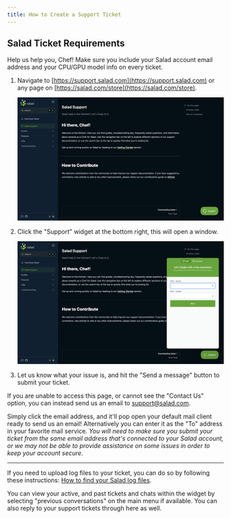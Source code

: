 ```yaml
---
title: How to Create a Support Ticket
---
```


## Salad Ticket Requirements

Help us help you, Chef! Make sure you include your Salad account email address and your CPU/GPU model info on every
ticket.

1. Navigate to [https://support.salad.com](https://support.salad.com) or any page on
   [https://salad.com/store](https://salad.com/store).

   ![](../../../../content/images/guides/your-pc/how-to-create-a-support-ticket-1.png)

2. Click the "Support" widget at the bottom right, this will open a window.

   ![](../../../../content/images/guides/your-pc/how-to-create-a-support-ticket-2.png)

3. Let us know what your issue is, and hit the "Send a message" button to submit your ticket.

If you are unable to access this page, or cannot see the "Contact Us" option, you can instead send us an email to
[support@salad.com](mailto:support@salad.com?subject=I%20need%20help%20with%20Salad%21&body=Hi%20there%21%20I%20need%20help%20with..).

Simply click the email address, and it'll pop open your default mail client ready to send us an email! Alternatively you
can enter it as the "To" address in your favorite mail service. _You will need to make sure you submit your ticket from
the same email address that's connected to your Salad account, or we may not be able to provide assistance on some
issues in order to keep your account secure._

---

If you need to upload log files to your ticket, you can do so by following these instructions:
[How to find your Salad log files](/docs/guides/using-salad/180-how-to-find-your-salad-log-files).

You can view your active, and past tickets and chats within the widget by selecting "previous conversations" on the main
menu if available. You can also reply to your support tickets through here as well.
